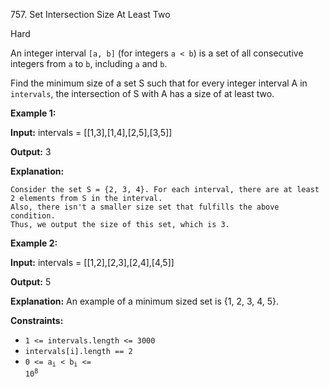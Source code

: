 757\. Set Intersection Size At Least Two

Hard

An integer interval `[a, b]` (for integers `a < b`) is a set of all consecutive integers from `a` to `b`, including `a` and `b`.

Find the minimum size of a set S such that for every integer interval A in `intervals`, the intersection of S with A has a size of at least two.

**Example 1:**

**Input:** intervals = [[1,3],[1,4],[2,5],[3,5]]

**Output:** 3

**Explanation:**

    Consider the set S = {2, 3, 4}. For each interval, there are at least 2 elements from S in the interval.
    Also, there isn't a smaller size set that fulfills the above condition.
    Thus, we output the size of this set, which is 3. 

**Example 2:**

**Input:** intervals = [[1,2],[2,3],[2,4],[4,5]]

**Output:** 5

**Explanation:** An example of a minimum sized set is {1, 2, 3, 4, 5}.

**Constraints:**

*   `1 <= intervals.length <= 3000`
*   `intervals[i].length == 2`
*   <code>0 <= a<sub>i</sub> < b<sub>i</sub> <= 10<sup>8</sup></code>